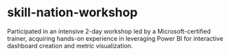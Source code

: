 # skill-nation-workshop
Participated in an intensive 2-day workshop led by a Microsoft-certified trainer, acquiring hands-on experience in leveraging Power BI for interactive dashboard creation and metric visualization. 
